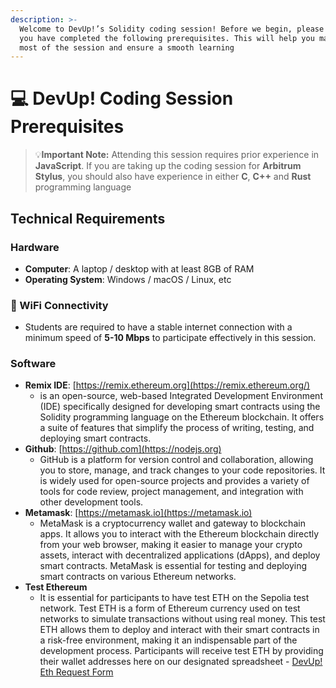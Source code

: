 ```yaml
---
description: >-
  Welcome to DevUp!’s Solidity coding session! Before we begin, please ensure
  you have completed the following prerequisites. This will help you make the
  most of the session and ensure a smooth learning
---
```


# 💻 DevUp! Coding Session Prerequisites

> 💡**Important Note:** Attending this session requires prior experience in **JavaScript**. If you are taking up the coding session for **Arbitrum Stylus**, you should also have experience in either **C**, **C++** and **Rust** programming language

## Technical Requirements

### **Hardware**

* **Computer**: A laptop / desktop with at least 8GB of RAM
* **Operating System**: Windows / macOS / Linux, etc

### **🛜 WiFi Connectivity**

* Students are required to have a stable internet connection with a minimum speed of **5-10 Mbps** to participate effectively in this session.

### **Software**

* **Remix IDE**: [https://remix.ethereum.org](https://remix.ethereum.org/)
  * is an open-source, web-based Integrated Development Environment (IDE) specifically designed for developing smart contracts using the Solidity programming language on the Ethereum blockchain. It offers a suite of features that simplify the process of writing, testing, and deploying smart contracts.
* **Github**: [https://github.com](https://nodejs.org)
  * GitHub is a platform for version control and collaboration, allowing you to store, manage, and track changes to your code repositories. It is widely used for open-source projects and provides a variety of tools for code review, project management, and integration with other development tools.
* **Metamask**: [https://metamask.io](https://metamask.io)
  * MetaMask is a cryptocurrency wallet and gateway to blockchain apps. It allows you to interact with the Ethereum blockchain directly from your web browser, making it easier to manage your crypto assets, interact with decentralized applications (dApps), and deploy smart contracts. MetaMask is essential for testing and deploying smart contracts on various Ethereum networks.
* **Test Ethereum**
  * It is essential for participants to have test ETH on the Sepolia test network. Test ETH is a form of Ethereum currency used on test networks to simulate transactions without using real money. This test ETH allows them to deploy and interact with their smart contracts in a risk-free environment, making it an indispensable part of the development process. Participants will receive test ETH by providing their wallet addresses here on our designated spreadsheet - [DevUp! Eth Request Form](https://docs.google.com/spreadsheets/d/139LkQG4Scnz\_nbTvWMnIqua8gS54RR2ooO0ltp2p5XI/edit?usp=sharing)



